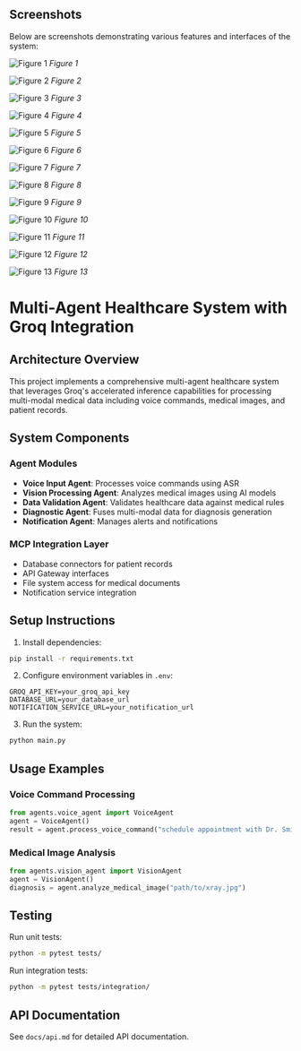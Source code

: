 ## Screenshots

Below are screenshots demonstrating various features and interfaces of the system:

![Figure 1](screenshots/Figure_1.png)
*Figure 1*

![Figure 2](screenshots/Figure_2.png)
*Figure 2*

![Figure 3](screenshots/Figure_3.png)
*Figure 3*

![Figure 4](screenshots/Figure_4.png)
*Figure 4*

![Figure 5](screenshots/Figure_5.png)
*Figure 5*

![Figure 6](screenshots/Figure_6.png)
*Figure 6*

![Figure 7](screenshots/Figure_7.png)
*Figure 7*

![Figure 8](screenshots/Figure_8.png)
*Figure 8*

![Figure 9](screenshots/Figure_9.png)
*Figure 9*

![Figure 10](screenshots/Figure_10.png)
*Figure 10*

![Figure 11](screenshots/Figure_11.png)
*Figure 11*

![Figure 12](screenshots/Figure_12.png)
*Figure 12*

![Figure 13](screenshots/Figure_13.png)
*Figure 13*

# Multi-Agent Healthcare System with Groq Integration

## Architecture Overview

This project implements a comprehensive multi-agent healthcare system that leverages Groq's accelerated inference capabilities for processing multi-modal medical data including voice commands, medical images, and patient records.

## System Components

### Agent Modules
- **Voice Input Agent**: Processes voice commands using ASR
- **Vision Processing Agent**: Analyzes medical images using AI models
- **Data Validation Agent**: Validates healthcare data against medical rules
- **Diagnostic Agent**: Fuses multi-modal data for diagnosis generation
- **Notification Agent**: Manages alerts and notifications

### MCP Integration Layer
- Database connectors for patient records
- API Gateway interfaces
- File system access for medical documents
- Notification service integration

## Setup Instructions

1. Install dependencies:
```bash
pip install -r requirements.txt
```

2. Configure environment variables in `.env`:
```
GROQ_API_KEY=your_groq_api_key
DATABASE_URL=your_database_url
NOTIFICATION_SERVICE_URL=your_notification_url
```

3. Run the system:
```bash
python main.py
```

## Usage Examples

### Voice Command Processing
```python
from agents.voice_agent import VoiceAgent
agent = VoiceAgent()
result = agent.process_voice_command("schedule appointment with Dr. Smith")
```

### Medical Image Analysis
```python
from agents.vision_agent import VisionAgent
agent = VisionAgent()
diagnosis = agent.analyze_medical_image("path/to/xray.jpg")
```

## Testing

Run unit tests:
```bash
python -m pytest tests/
```

Run integration tests:
```bash
python -m pytest tests/integration/
```

## API Documentation

See `docs/api.md` for detailed API documentation.
